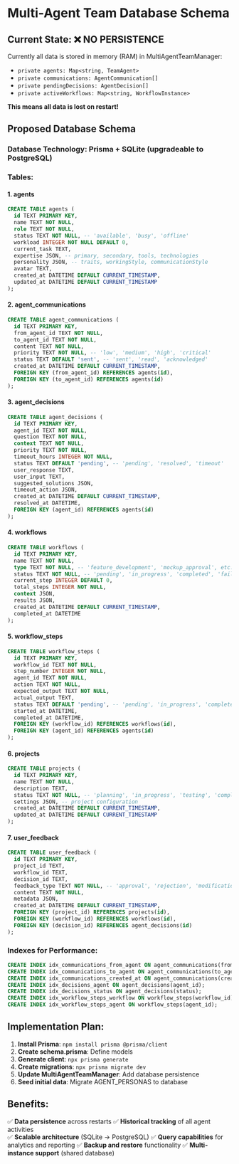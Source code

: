 # Multi-Agent Team Database Schema

## Current State: ❌ NO PERSISTENCE

Currently all data is stored in memory (RAM) in MultiAgentTeamManager:

- `private agents: Map<string, TeamAgent>`
- `private communications: AgentCommunication[]`
- `private pendingDecisions: AgentDecision[]`
- `private activeWorkflows: Map<string, WorkflowInstance>`

**This means all data is lost on restart!**

## Proposed Database Schema

### Database Technology: Prisma + SQLite (upgradeable to PostgreSQL)

### Tables:

#### 1. agents

```sql
CREATE TABLE agents (
  id TEXT PRIMARY KEY,
  name TEXT NOT NULL,
  role TEXT NOT NULL,
  status TEXT NOT NULL, -- 'available', 'busy', 'offline'
  workload INTEGER NOT NULL DEFAULT 0,
  current_task TEXT,
  expertise JSON, -- primary, secondary, tools, technologies
  personality JSON, -- traits, workingStyle, communicationStyle
  avatar TEXT,
  created_at DATETIME DEFAULT CURRENT_TIMESTAMP,
  updated_at DATETIME DEFAULT CURRENT_TIMESTAMP
);
```

#### 2. agent_communications

```sql
CREATE TABLE agent_communications (
  id TEXT PRIMARY KEY,
  from_agent_id TEXT NOT NULL,
  to_agent_id TEXT NOT NULL,
  content TEXT NOT NULL,
  priority TEXT NOT NULL, -- 'low', 'medium', 'high', 'critical'
  status TEXT DEFAULT 'sent', -- 'sent', 'read', 'acknowledged'
  created_at DATETIME DEFAULT CURRENT_TIMESTAMP,
  FOREIGN KEY (from_agent_id) REFERENCES agents(id),
  FOREIGN KEY (to_agent_id) REFERENCES agents(id)
);
```

#### 3. agent_decisions

```sql
CREATE TABLE agent_decisions (
  id TEXT PRIMARY KEY,
  agent_id TEXT NOT NULL,
  question TEXT NOT NULL,
  context TEXT NOT NULL,
  priority TEXT NOT NULL,
  timeout_hours INTEGER NOT NULL,
  status TEXT DEFAULT 'pending', -- 'pending', 'resolved', 'timeout'
  user_response TEXT,
  user_input TEXT,
  suggested_solutions JSON,
  timeout_action JSON,
  created_at DATETIME DEFAULT CURRENT_TIMESTAMP,
  resolved_at DATETIME,
  FOREIGN KEY (agent_id) REFERENCES agents(id)
);
```

#### 4. workflows

```sql
CREATE TABLE workflows (
  id TEXT PRIMARY KEY,
  name TEXT NOT NULL,
  type TEXT NOT NULL, -- 'feature_development', 'mockup_approval', etc.
  status TEXT NOT NULL, -- 'pending', 'in_progress', 'completed', 'failed'
  current_step INTEGER DEFAULT 0,
  total_steps INTEGER NOT NULL,
  context JSON,
  results JSON,
  created_at DATETIME DEFAULT CURRENT_TIMESTAMP,
  completed_at DATETIME
);
```

#### 5. workflow_steps

```sql
CREATE TABLE workflow_steps (
  id TEXT PRIMARY KEY,
  workflow_id TEXT NOT NULL,
  step_number INTEGER NOT NULL,
  agent_id TEXT NOT NULL,
  action TEXT NOT NULL,
  expected_output TEXT NOT NULL,
  actual_output TEXT,
  status TEXT DEFAULT 'pending', -- 'pending', 'in_progress', 'completed', 'failed'
  started_at DATETIME,
  completed_at DATETIME,
  FOREIGN KEY (workflow_id) REFERENCES workflows(id),
  FOREIGN KEY (agent_id) REFERENCES agents(id)
);
```

#### 6. projects

```sql
CREATE TABLE projects (
  id TEXT PRIMARY KEY,
  name TEXT NOT NULL,
  description TEXT,
  status TEXT NOT NULL, -- 'planning', 'in_progress', 'testing', 'completed'
  settings JSON, -- project configuration
  created_at DATETIME DEFAULT CURRENT_TIMESTAMP,
  updated_at DATETIME DEFAULT CURRENT_TIMESTAMP
);
```

#### 7. user_feedback

```sql
CREATE TABLE user_feedback (
  id TEXT PRIMARY KEY,
  project_id TEXT,
  workflow_id TEXT,
  decision_id TEXT,
  feedback_type TEXT NOT NULL, -- 'approval', 'rejection', 'modification'
  content TEXT NOT NULL,
  metadata JSON,
  created_at DATETIME DEFAULT CURRENT_TIMESTAMP,
  FOREIGN KEY (project_id) REFERENCES projects(id),
  FOREIGN KEY (workflow_id) REFERENCES workflows(id),
  FOREIGN KEY (decision_id) REFERENCES agent_decisions(id)
);
```

### Indexes for Performance:

```sql
CREATE INDEX idx_communications_from_agent ON agent_communications(from_agent_id);
CREATE INDEX idx_communications_to_agent ON agent_communications(to_agent_id);
CREATE INDEX idx_communications_created_at ON agent_communications(created_at);
CREATE INDEX idx_decisions_agent ON agent_decisions(agent_id);
CREATE INDEX idx_decisions_status ON agent_decisions(status);
CREATE INDEX idx_workflow_steps_workflow ON workflow_steps(workflow_id);
CREATE INDEX idx_workflow_steps_agent ON workflow_steps(agent_id);
```

## Implementation Plan:

1. **Install Prisma**: `npm install prisma @prisma/client`
2. **Create schema.prisma**: Define models
3. **Generate client**: `npx prisma generate`
4. **Create migrations**: `npx prisma migrate dev`
5. **Update MultiAgentTeamManager**: Add database persistence
6. **Seed initial data**: Migrate AGENT_PERSONAS to database

## Benefits:

✅ **Data persistence** across restarts
✅ **Historical tracking** of all agent activities  
✅ **Scalable architecture** (SQLite → PostgreSQL)
✅ **Query capabilities** for analytics and reporting
✅ **Backup and restore** functionality
✅ **Multi-instance support** (shared database)
